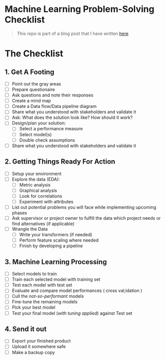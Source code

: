 # Machine Learning Problem-Solving Checklist

> This repo is part of a blog post that I have written [here](/)

# The Checklist

## 1. Get A Footing
  - [ ] Point out the gray areas
  - [ ] Prepare questionaire
  - [ ] Ask questions and note their responses
  - [ ] Create a mind map
  - [ ] Create a Data flow/Data pipeline diagram
  - [ ] Share what you understood with stakeholders and validate it
  - [ ] Ask: What does the solution look like? How should it work?
  - [ ] Design/plan your solution:
    - [ ] Select a performance measure
    - [ ] Select model(s)
    - [ ] Double check assumptions
  - [ ] Share what you understood with stakeholders and validate it
## 2. Getting Things Ready For Action
  - [ ] Setup your environment
  - [ ] Explore the data (EDA):
    - [ ] Metric analysis
    - [ ] Graphical analysis
    - [ ] Look for correlations
    - [ ] Experiment with attributes
  - [ ] List out potential problems you will face while implementing upcoming phases
  - [ ] Ask supervisor or project owner to fulfill the data which project needs or find alternatives (if applicable) 
  - [ ] Wrangle the Data
    - [ ] Write your transformers (if needed)
    - [ ] Perform feature scaling where needed
    - [ ] Finish by developing a pipeline
## 3. Machine Learning Processing
  - [ ] Select models to train
  - [ ] Train each selected model with training set
  - [ ] Test each model with test set
  - [ ] Evaluate and compare model performances ( cross val;idation )
  - [ ] Cull the _not-so-performant_ models
  - [ ] Fine-tune the remaining models
  - [ ] Pick your best model
  - [ ] Test your final model (_with tuning applied_) against Test set
## 4. Send it out
  - [ ] Export your finished product
  - [ ] Upload it somewhere safe
  - [ ] Make a backup copy
